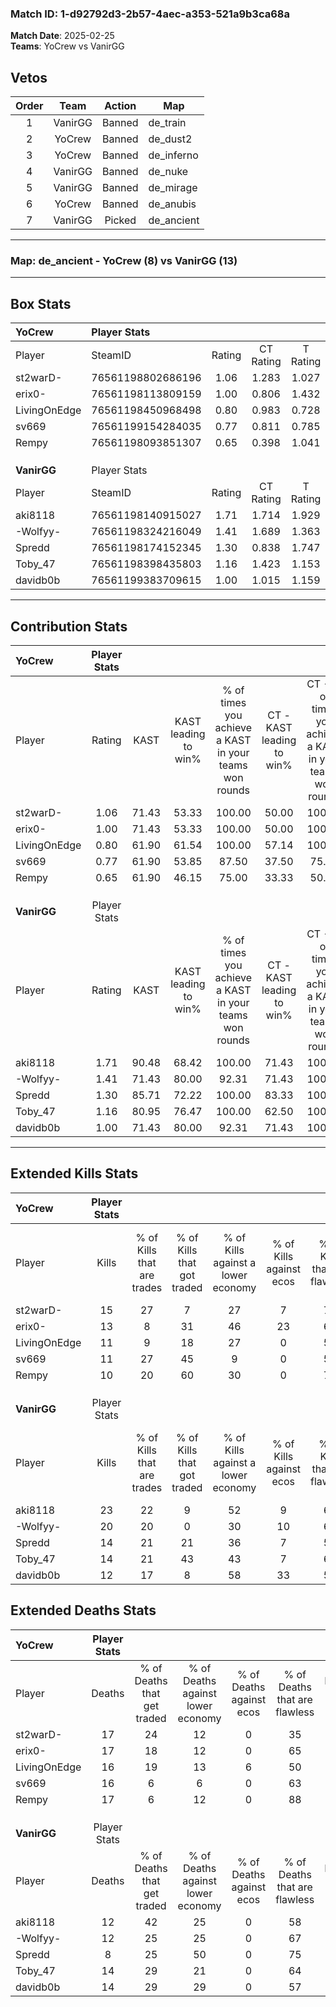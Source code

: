 ### Match ID: 1-d92792d3-2b57-4aec-a353-521a9b3ca68a  
**Match Date**: 2025-02-25  
**Teams**: YoCrew vs VanirGG  

## Vetos  

| Order | Team | Action | Map |
| :---: | :--: | :----: | --- |
| 1 | VanirGG | Banned | de_train |
| 2 | YoCrew | Banned | de_dust2 |
| 3 | YoCrew | Banned | de_inferno |
| 4 | VanirGG | Banned | de_nuke |
| 5 | VanirGG | Banned | de_mirage |
| 6 | YoCrew | Banned | de_anubis |
| 7 | VanirGG | Picked | de_ancient |

---  

### **Map**: de_ancient - YoCrew (8) vs VanirGG (13)  
---  

## Box Stats  

| **YoCrew**   | Player Stats      |        |           |          |       |       |       |         |        |      |     |
| :- | :- | :-: | :-: | :-: | :-: | :-: | :-: | :-: | :-: | :-: | :-: |
| Player       | SteamID           | Rating | CT Rating | T Rating | KAST  |  ADR  | Kills | Assists | Deaths | K/D  | HS% |
| st2warD-     | 76561198802686196 |  1.06  |   1.283   |  1.027   | 71.43 | 81.1  |  15   |    6    |   17   | 0.88 | 66  |
| erix0-       | 76561198113809159 |  1.00  |   0.806   |  1.432   | 71.43 | 86.8  |  13   |    7    |   17   | 0.76 | 61  |
| LivingOnEdge | 76561198450968498 |  0.80  |   0.983   |  0.728   | 61.90 | 66.8  |  11   |    5    |   16   | 0.69 | 63  |
| sv669        | 76561199154284035 |  0.77  |   0.811   |  0.785   | 61.90 | 61.1  |  11   |    4    |   16   | 0.69 | 54  |
| Rempy        | 76561198093851307 |  0.65  |   0.398   |  1.041   | 61.90 | 45.4  |  10   |    2    |   17   | 0.59 | 60  |
|              |                   |        |           |          |       |       |       |         |        |      |     |
|              |                   |        |           |          |       |       |       |         |        |      |     |
|              |                   |        |           |          |       |       |       |         |        |      |     |
| **VanirGG**  | Player Stats      |        |           |          |       |       |       |         |        |      |     |
| Player       | SteamID           | Rating | CT Rating | T Rating | KAST  |  ADR  | Kills | Assists | Deaths | K/D  | HS% |
| aki8118      | 76561198140915027 |  1.71  |   1.714   |  1.929   | 90.48 | 100.7 |  23   |    5    |   12   | 1.92 | 65  |
| -Wolfyy-     | 76561198324216049 |  1.41  |   1.689   |  1.363   | 71.43 | 92.0  |  20   |    4    |   12   | 1.67 | 65  |
| Spredd       | 76561198174152345 |  1.30  |   0.838   |  1.747   | 85.71 | 67.0  |  14   |    5    |   8    | 1.75 |  7  |
| Toby_47      | 76561198398435803 |  1.16  |   1.423   |  1.153   | 80.95 | 76.8  |  14   |    8    |   14   | 1.00 | 64  |
| davidb0b     | 76561199383709615 |  1.00  |   1.015   |  1.159   | 71.43 | 76.8  |  12   |    6    |   14   | 0.86 | 58  |
---  

## Contribution Stats  

| **YoCrew**   | Player Stats |       |                      |                                                        |                           |                                                             |                          |                                                            |
| :- | :-: | :-: | :-: | :-: | :-: | :-: | :-: | :-: |
| Player       |    Rating    | KAST  | KAST leading to win% | % of times you achieve a KAST in your teams won rounds | CT - KAST leading to win% | CT - % of times you achieve a KAST in your teams won rounds | T - KAST leading to win% | T - % of times you achieve a KAST in your teams won rounds |
| st2warD-     |     1.06     | 71.43 |        53.33         |                         100.00                         |           50.00           |                           100.00                            |          57.14           |                           100.00                           |
| erix0-       |     1.00     | 71.43 |        53.33         |                         100.00                         |           50.00           |                           100.00                            |          57.14           |                           100.00                           |
| LivingOnEdge |     0.80     | 61.90 |        61.54         |                         100.00                         |           57.14           |                           100.00                            |          66.67           |                           100.00                           |
| sv669        |     0.77     | 61.90 |        53.85         |                         87.50                          |           37.50           |                            75.00                            |          80.00           |                           100.00                           |
| Rempy        |     0.65     | 61.90 |        46.15         |                         75.00                          |           33.33           |                            50.00                            |          57.14           |                           100.00                           |
|              |              |       |                      |                                                        |                           |                                                             |                          |                                                            |
|              |              |       |                      |                                                        |                           |                                                             |                          |                                                            |
|              |              |       |                      |                                                        |                           |                                                             |                          |                                                            |
| **VanirGG**  | Player Stats |       |                      |                                                        |                           |                                                             |                          |                                                            |
| Player       |    Rating    | KAST  | KAST leading to win% | % of times you achieve a KAST in your teams won rounds | CT - KAST leading to win% | CT - % of times you achieve a KAST in your teams won rounds | T - KAST leading to win% | T - % of times you achieve a KAST in your teams won rounds |
| aki8118      |     1.71     | 90.48 |        68.42         |                         100.00                         |           71.43           |                           100.00                            |          66.67           |                           100.00                           |
| -Wolfyy-     |     1.41     | 71.43 |        80.00         |                         92.31                          |           71.43           |                           100.00                            |          87.50           |                           87.50                            |
| Spredd       |     1.30     | 85.71 |        72.22         |                         100.00                         |           83.33           |                           100.00                            |          66.67           |                           100.00                           |
| Toby_47      |     1.16     | 80.95 |        76.47         |                         100.00                         |           62.50           |                           100.00                            |          88.89           |                           100.00                           |
| davidb0b     |     1.00     | 71.43 |        80.00         |                         92.31                          |           71.43           |                           100.00                            |          87.50           |                           87.50                            |
---  

## Extended Kills Stats  

| **YoCrew**   | Player Stats |                            |                            |                                    |                         |                              |                                 |                                       |                    |           |
| :- | :-: | :-: | :-: | :-: | :-: | :-: | :-: | :-: | :-: | :-: |
| Player       |    Kills     | % of Kills that are trades | % of Kills that got traded | % of Kills against a lower economy | % of Kills against ecos | % of Kills that are flawless | % of Kills that are close duels | % of Kills that are assisted by flash | Pistol Round Kills | AWP Kills |
| st2warD-     |      15      |             27             |             7              |                 27                 |            7            |              73              |                7                |                   0                   |         2          |     1     |
| erix0-       |      13      |             8              |             31             |                 46                 |           23            |              62              |                0                |                   0                   |         0          |     0     |
| LivingOnEdge |      11      |             9              |             18             |                 27                 |            0            |              55              |                9                |                   0                   |         0          |     0     |
| sv669        |      11      |             27             |             45             |                 9                  |            0            |              55              |                0                |                   0                   |         0          |     1     |
| Rempy        |      10      |             20             |             60             |                 30                 |            0            |              70              |                0                |                  10                   |         2          |     2     |
|              |              |                            |                            |                                    |                         |                              |                                 |                                       |                    |           |
|              |              |                            |                            |                                    |                         |                              |                                 |                                       |                    |           |
|              |              |                            |                            |                                    |                         |                              |                                 |                                       |                    |           |
| **VanirGG**  | Player Stats |                            |                            |                                    |                         |                              |                                 |                                       |                    |           |
| Player       |    Kills     | % of Kills that are trades | % of Kills that got traded | % of Kills against a lower economy | % of Kills against ecos | % of Kills that are flawless | % of Kills that are close duels | % of Kills that are assisted by flash | Pistol Round Kills | AWP Kills |
| aki8118      |      23      |             22             |             9              |                 52                 |            9            |              61              |                0                |                   4                   |         0          |     3     |
| -Wolfyy-     |      20      |             20             |             0              |                 30                 |           10            |              60              |               10                |                   5                   |         0          |     2     |
| Spredd       |      14      |             21             |             21             |                 36                 |            7            |              57              |                0                |                   0                   |         10         |     2     |
| Toby_47      |      14      |             21             |             43             |                 43                 |            7            |              64              |                7                |                   7                   |         0          |     3     |
| davidb0b     |      12      |             17             |             8              |                 58                 |           33            |              58              |               17                |                   0                   |         0          |     0     |
## Extended Deaths Stats  

| **YoCrew**   | Player Stats |                             |                                   |                          |                               |                            |                           |               |
| :- | :-: | :-: | :-: | :-: | :-: | :-: | :-: | :-: |
| Player       |    Deaths    | % of Deaths that get traded | % of Deaths against lower economy | % of Deaths against ecos | % of Deaths that are flawless | % of Deaths that are close | % of Deaths while blinded | Deaths to AWP |
| st2warD-     |      17      |             24              |                12                 |            0             |              35               |             6              |             0             |       4       |
| erix0-       |      17      |             18              |                12                 |            0             |              65               |             12             |             0             |       3       |
| LivingOnEdge |      16      |             19              |                13                 |            6             |              50               |             6              |             6             |       3       |
| sv669        |      16      |              6              |                 6                 |            0             |              63               |             6              |             6             |       0       |
| Rempy        |      17      |              6              |                12                 |            0             |              88               |             0              |             6             |       0       |
|              |              |                             |                                   |                          |                               |                            |                           |               |
|              |              |                             |                                   |                          |                               |                            |                           |               |
|              |              |                             |                                   |                          |                               |                            |                           |               |
| **VanirGG**  | Player Stats |                             |                                   |                          |                               |                            |                           |               |
| Player       |    Deaths    | % of Deaths that get traded | % of Deaths against lower economy | % of Deaths against ecos | % of Deaths that are flawless | % of Deaths that are close | % of Deaths while blinded | Deaths to AWP |
| aki8118      |      12      |             42              |                25                 |            0             |              58               |             8              |             0             |       1       |
| -Wolfyy-     |      12      |             25              |                25                 |            0             |              67               |             0              |             0             |       0       |
| Spredd       |      8       |             25              |                50                 |            0             |              75               |             0              |             0             |       0       |
| Toby_47      |      14      |             29              |                21                 |            0             |              64               |             7              |             7             |       1       |
| davidb0b     |      14      |             29              |                29                 |            0             |              57               |             0              |             0             |       2       |
